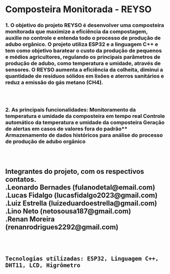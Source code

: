 # Composteira Monitorada - REYSO
  <h3>
  1. O objetivo do projeto REYSO é desenvolver uma composteira monitorada que maximize a eficiência da compostagem, auxilie no controle e entenda todo o processo de produção de adubo orgânico. O projeto utiliza ESP32 e a linguagem C++ e tem como objetivo baratear o custo da produção de pequenos e médios agricultores, regulando os principais parâmetros de produção de adubo, como temperatura e umidade, através de sensores. O REYSO aumenta a eficiência da colheita, diminui a quantidade de resíduos sólidos em lixões e aterros sanitários e reduz a emissão do gás metano (CH4).
  <h3>
  <br>
  <h3>
  2. As principais funcionalidades:
  Monitoramento da temperatura e umidade da composteira em tempo real
  Controle automático da temperatura e umidade da composteira
  Geração de alertas em casos de valores fora do padrão**
  Armazenamento de dados históricos para análise do processo de produção de adubo orgânico
  <h3>
  <br>
  <h2>
      Integrantes do projeto, com os respectivos contatos.
      <br>
      .Leonardo Bernades (fulanodetal@email.com)
      <br>
      .Lucas Fidalgo (lucasfidalgo2023@gmail.com)
      <br>
      .Luiz Estrella (luizeduardoestrella@gmail.com)
      <br>
      .Lino Neto (netosousa187@gmail.com)
      <br>
      .Renan Moreira (renanrodrigues2292@gmail.com)
 <h2>
      <br>

 `Tecnologias utilizadas: ESP32, Linguagem C++, DHT11, LCD, Higrômetro`

